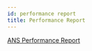 ```yaml
---
id: performance report
title: Performance Report
---
```


 [ANS Performance Report](https://github.com/ansyun/dpdk-ans/tree/master/doc/guides/ans_performance_report.pdf)
